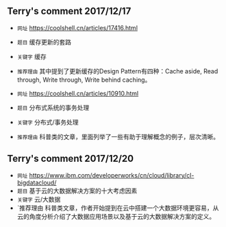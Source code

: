 ## Terry's comment 2017/12/17
* `网址` https://coolshell.cn/articles/17416.html
* `题目` 缓存更新的套路
* `关键字` 缓存
* `推荐理由` 其中提到了更新缓存的Design Pattern有四种：Cache aside, Read through, Write through, Write behind caching。

* `网址` https://coolshell.cn/articles/10910.html
* `题目` 分布式系统的事务处理
* `关键字` 分布式/事务处理
* `推荐理由` 科普类的文章，里面列举了一些有助于理解概念的例子，层次清晰。

## Terry's comment 2017/12/20
* `网址` https://www.ibm.com/developerworks/cn/cloud/library/cl-bigdatacloud/
* `题目` 基于云的大数据解决方案的十大考虑因素
* `关键字` 云/大数据
* `推荐理由 科普类文章，作者开始提到在云中搭建一个大数据环境更容易，从云的角度分析介绍了大数据应用场景以及基于云的大数据解决方案的定义。
